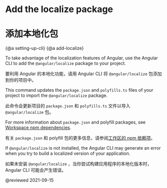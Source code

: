 # Add the localize package

# 添加本地化包

{@a setting-up-cli}
{@a add-localize}

To take advantage of the localization features of Angular, use the Angular CLI to add the `@angular/localize` package to your project.

要利用 Angular 的本地化功能，请用 Angular CLI 将 `@angular/localize` 包添加到你的项目中。

<code-example path="i18n/doc-files/commands.sh" region="add-localize" language="sh"></code-example>

This command updates the `package.json` and `polyfills.ts` files of your project to import the `@angular/localize` package.

此命令会更新项目的 `package.json` 和 `polyfills.ts` 文件以导入 `@angular/localize` 包。

<div class="alert is-helpful">

For more information about `package.json` and polyfill packages, see [Workspace npm dependencies][AioGuideNpmPackages].

有关 `package.json` 和 polyfill 包的更多信息，请参阅[工作区的 npm 依赖项][AioGuideNpmPackages]。

</div>

If `@angular/localize` is not installed, the Angular CLI may generate an error when you try to build a localized version of your application.

如果未安装 `@angular/localize` ，当你尝试构建应用程序的本地化版本时，Angular CLI 可能会产生错误。

<!-- links -->

[AioGuideNpmPackages]: guide/npm-packages "Workspace npm dependencies | Angular"

<!-- external links -->

<!-- end links -->

@reviewed 2021-09-15
